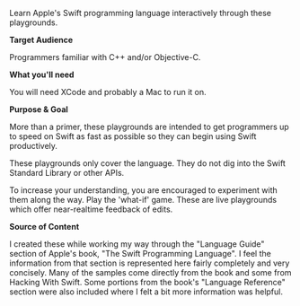 Learn Apple's Swift programming language interactively through these playgrounds.

**Target Audience**

Programmers familiar with C++ and/or Objective-C.

**What you'll need**

You will need XCode and probably a Mac to run it on.

**Purpose & Goal**

More than a primer, these playgrounds are intended to get programmers up to speed on Swift as fast as possible so they can begin using Swift productively.

These playgrounds only cover the language. They do not dig into the Swift Standard Library or other APIs.

To increase your understanding, you are encouraged to experiment with them along the way. Play the 'what-if' game. These are live playgrounds which offer near-realtime feedback of edits.

**Source of Content**

I created these while working my way through the "Language Guide" section of Apple's book, "The Swift Programming Language". I feel the information from that section is represented here fairly completely and very concisely. Many of the samples come directly from the book and some from Hacking With Swift. Some portions from the book's "Language Reference" section were also included where I felt a bit more information was helpful.
